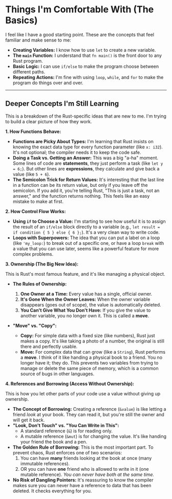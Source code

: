 # Things I'm Comfortable With (The Basics)

I feel like I have a good starting point. These are the concepts that feel familiar and make sense to me:

* **Creating Variables:** I know how to use `let` to create a new variable.
* **The `main` Function:** I understand that `fn main()` is the front door to any Rust program.
* **Basic Logic:** I can use `if/else` to make the program choose between different paths.
* **Repeating Actions:** I'm fine with using `loop`, `while`, and `for` to make the program do things over and over.

---

## Deeper Concepts I'm Still Learning

This is a breakdown of the Rust-specific ideas that are new to me. I'm trying to build a clear picture of how they work.

**1. How Functions Behave:**

* **Functions are Picky About Types:** I'm learning that Rust insists on knowing the exact data type for every function parameter (like `x: i32`). It's not optional; the compiler needs it to keep the code safe.
* **Doing a Task vs. Getting an Answer:** This was a big "a-ha" moment. Some lines of code are **statements**, they just perform a task (like `let y = 6;`). But other lines are **expressions**, they calculate and give back a value (like `5 + 6`).
* **The Semicolon Trick for Return Values:** It's interesting that the last line in a function can be its return value, but only if you leave off the semicolon. If you add it, you're telling Rust, "This is just a task, not an answer," and the function returns nothing. This feels like an easy mistake to make at first.

**2. How Control Flow Works:**

* **Using `if` to Choose a Value:** I'm starting to see how useful it is to assign the result of an `if/else` block directly to a variable (e.g., `let result = if condition { 5 } else { 6 };`). It's a very clean way to write code.
* **Loops with Superpowers:** The idea that you can put a label on a loop (like `'my_loop:`) to break out of a specific one, or have a loop `break` with a value that you can use later, seems like a powerful feature for more complex problems.

**3. Ownership (The Big New Idea):**

This is Rust's most famous feature, and it's like managing a physical object.

* **The Rules of Ownership:**
    1. **One Owner at a Time:** Every value has a single, official owner.
    2. **It's Gone When the Owner Leaves:** When the owner variable disappears (goes out of scope), the value is automatically deleted.
    3. **You Can't Give What You Don't Have:** If you give the value to another variable, you no longer own it. This is called a **move**.

* **"Move" vs. "Copy":**
  * **Copy:** For simple data with a fixed size (like numbers), Rust just makes a copy. It's like taking a photo of a number, the original is still there and perfectly usable.
  * **Move:** For complex data that can grow (like a `String`), Rust performs a **move**. I think of it like handing a physical book to a friend. You no longer have it; they do. This prevents two variables from trying to manage or delete the same piece of memory, which is a common source of bugs in other languages.

**4. References and Borrowing (Access Without Ownership):**

This is how you let other parts of your code use a value without giving up ownership.

* **The Concept of Borrowing:** Creating a reference (`&value`) is like letting a friend *look* at your book. They can read it, but you're still the owner and will get it back.
* **"Look, Don't Touch" vs. "You Can Write in This":**
  * A standard reference (`&`) is for reading only.
  * A mutable reference (`&mut`) is for changing the value. It's like handing your friend the book and a pen.
* **The Golden Rule of Borrowing:** This is the most important part. To prevent chaos, Rust enforces one of two scenarios:
    1. You can have **many** friends looking at the book at once (many immutable references).
    2. OR you can have **one** friend who is allowed to write in it (one mutable reference).
    *You can never have both at the same time.*
* **No Risk of Dangling Pointers:** It's reassuring to know the compiler makes sure you can never have a reference to data that has been deleted. It checks everything for you.
